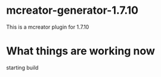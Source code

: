 # mcreator-generator-1.7.10

This is a mcreator plugin for 1.7.10

#  What things are working now

starting build
